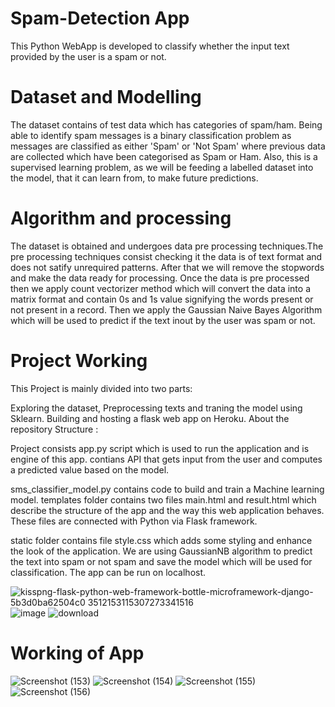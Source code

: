 # Spam-Detection App
This Python WebApp is developed to classify whether the input text provided by the user is a spam or not.

# Dataset and Modelling
The dataset contains of test data which has categories of spam/ham.
Being able to identify spam messages is a binary classification problem as messages are classified as either 'Spam' or 'Not Spam' where previous data are collected which have been categorised as Spam or Ham. Also, this is a supervised learning problem, as we will be feeding a labelled dataset into the model, that it can learn from, to make future predictions.

# Algorithm and processing
The dataset is obtained and undergoes data pre processing techniques.The pre processing techniques consist checking it the data is of text format and does not satify unrequired patterns. After that we will remove the stopwords and make the data ready for processing. Once the data is pre processed then we apply count vectorizer method which will convert the data  into a matrix format and contain 0s and 1s value signifying the words present or not present in a record. Then we apply the Gaussian Naive Bayes Algorithm which will be used to predict if the text inout by the user was spam or not.

# Project Working
This Project is mainly divided into two parts:

Exploring the dataset, Preprocessing texts and traning the model using Sklearn.
Building and hosting a flask web app on Heroku.
About the repository Structure :

Project consists app.py script which is used to run the application and is engine of this app. contians API that gets input from the user and computes a predicted value based on the model.

sms_classifier_model.py contains code to build and train a Machine learning model.
templates folder contains two files main.html and result.html which describe the structure of the app and the way this web application behaves. These files are connected with Python via Flask framework.

static folder contains file style.css which adds some styling and enhance the look of the application.
We are using GaussianNB algorithm to predict the text into spam or not spam and save the model which will be used for classification.
The app can be run on localhost.

![kisspng-flask-python-web-framework-bottle-microframework-django-5b3d0ba62504c0 3512153115307273341516](https://user-images.githubusercontent.com/76935226/140602021-5b17c271-b788-4b43-a018-b84cba1dc617.jpg)
![image](https://user-images.githubusercontent.com/76935226/140602029-62bce97e-5ba9-4087-89fc-7e66f905ec1a.png)
![download](https://user-images.githubusercontent.com/76935226/147869700-17dacd03-d57d-4b53-bdfe-53661aca4cc1.png)


# Working of App

![Screenshot (153)](https://user-images.githubusercontent.com/76935226/140602342-bc88a424-cc7b-4e4b-8376-7c484e7b39ab.png)
![Screenshot (154)](https://user-images.githubusercontent.com/76935226/140602346-69374195-4e7e-4678-91b2-a1edba4a75d3.png)
![Screenshot (155)](https://user-images.githubusercontent.com/76935226/140602349-45836c80-c594-4925-baef-a1a97a51d283.png)
![Screenshot (156)](https://user-images.githubusercontent.com/76935226/140602354-b06e7291-7a7e-4030-8399-b52bd861ddfb.png)




